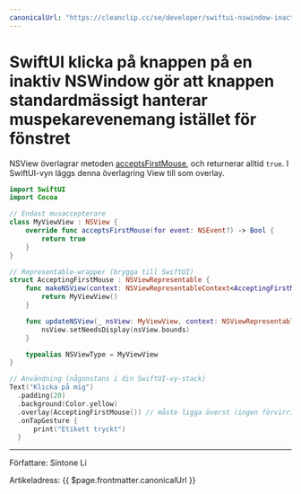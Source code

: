 ```yaml
---
canonicalUrl: "https://cleanclip.cc/se/developer/swiftui-nswindow-inactive-firstmouse/"
---
```

# SwiftUI klicka på knappen på en inaktiv NSWindow gör att knappen standardmässigt hanterar muspekarevenemang istället för fönstret

NSView överlagrar metoden [acceptsFirstMouse](https://developer.apple.com/documentation/appkit/nsview/1483410-acceptsfirstmouse), och returnerar alltid `true`.
I SwiftUI-vyn läggs denna överlagring View till som overlay.

```swift
import SwiftUI
import Cocoa

// Endast musaccepterare
class MyViewView : NSView {
    override func acceptsFirstMouse(for event: NSEvent?) -> Bool {
        return true
    }
}

// Representable-wrapper (brygga till SwiftUI)
struct AcceptingFirstMouse : NSViewRepresentable {
    func makeNSView(context: NSViewRepresentableContext<AcceptingFirstMouse>) -> MyViewView {
        return MyViewView()
    }

    func updateNSView(_ nsView: MyViewView, context: NSViewRepresentableContext<AcceptingFirstMouse>) {
        nsView.setNeedsDisplay(nsView.bounds)
    }

    typealias NSViewType = MyViewView
}

// Användning (någonstans i din SwiftUI-vy-stack)
Text("Klicka på mig")
  .padding(20)
  .background(Color.yellow)
  .overlay(AcceptingFirstMouse()) // måste ligga överst (ingen förvirring, den är transparent)
  .onTapGesture {
      print("Etikett tryckt")
  }
```


---

Författare: Sintone Li

Artikeladress: {{ $page.frontmatter.canonicalUrl }}